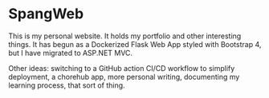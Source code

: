 # SpangWeb

This is my personal website. It holds my portfolio and other interesting things. It has begun as a Dockerized Flask Web App styled with Bootstrap 4, but I have migrated to ASP.NET MVC.

Other ideas: switching to a GitHub action CI/CD workflow to simplify deployment, a chorehub app, more personal writing, documenting my learning process, that sort of thing.